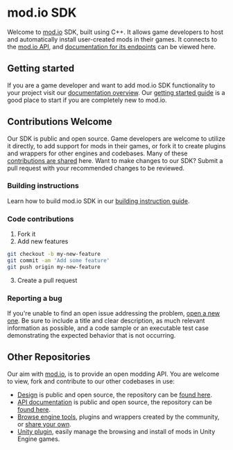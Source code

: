 # mod.io SDK
Welcome to [mod.io](https://mod.io) SDK, built using C++. It allows game developers to host and automatically install user-created mods in their games. It connects to the [mod.io API](https://docs.mod.io), and [documentation for its endpoints](https://github.com/DBolical/modioSDK/wiki) can be viewed here.

## Getting started

If you are a game developer and want to add mod.io SDK functionality to your project visit our [documentation overview](https://github.com/DBolical/modioSDK/wiki). Our [getting started guide](https://apps.mod.io/guides/getting-started) is a good place to start if you are completely new to mod.io.

## Contributions Welcome
Our SDK is public and open source. Game developers are welcome to utilize it directly, to add support for mods in their games, or fork it to create plugins and wrappers for other engines and codebases. Many of these [contributions are shared](https://apps.mod.io) here. Want to make changes to our SDK? Submit a pull request with your recommended changes to be reviewed.

### Building instructions

Learn how to build mod.io SDK in our [building instruction guide](https://github.com/DBolical/modioSDK/wiki/Building).

### Code contributions

1. Fork it
2. Add new features
```bash
git checkout -b my-new-feature
git commit -am 'Add some feature'
git push origin my-new-feature
```
3. Create a pull request

### Reporting a bug

If you're unable to find an open issue addressing the problem, [open a new one](https://github.com/DBolical/modioSDK/issues). Be sure to include a title and clear description, as much relevant information as possible, and a code sample or an executable test case demonstrating the expected behavior that is not occurring.

## Other Repositories
Our aim with [mod.io](https://mod.io), is to provide an open modding API. You are welcome to view, fork and contribute to our other codebases in use:

* [Design](https://design.mod.io) is public and open source, the repository can be [found here](https://github.com/DBolical/modioDESIGN).
* [API documentation](https://docs.mod.io) is public and open source, the repository can be [found here](https://github.com/DBolical/modioAPIDOCS).
* [Browse engine tools](https://apps.mod.io), plugins and wrappers created by the community, or [share your own](https://apps.mod.io/add).
* [Unity plugin](https://github.com/DBolical/modioUNITY), easily manage the browsing and install of mods in Unity Engine games.

